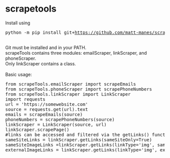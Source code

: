 # scrapetools
Install using <pre>python -m pip install git+https://github.com/matt-manes/scrapetools</pre><br>
Git must be installed and in your PATH.<br>
scrapeTools contains three modules: emailScraper, linkScraper, and phoneScraper.<br>
Only linkScraper contains a class.<br>
<br>
Basic usage:<br>
<pre>
from scrapeTools.emailScraper import scrapeEmails
from scrapeTools.phoneScraper import scrapePhoneNumbers
from scrapeTools.linkScraper import LinkScraper
import requests
url = 'https://somewebsite.com'
source = requests.get(url).text
emails = scrapeEmails(source)
phoneNumbers = scrapePhoneNumbers(source)
linkScraper = LinkScraper(source, url)
linkScraper.scrapePage()
#links can be accessed and filtered via the getLinks() function
sameSiteLinks = linkScraper.getLinks(sameSiteOnly=True)
sameSiteImageLinks =linkScraper.getLinks(linkType='img', sameSiteOnly=True)
externalImageLinks = linkScraper.getLinks(linkType='img', excludedLinks=sameSiteImageLinks)
</pre>

